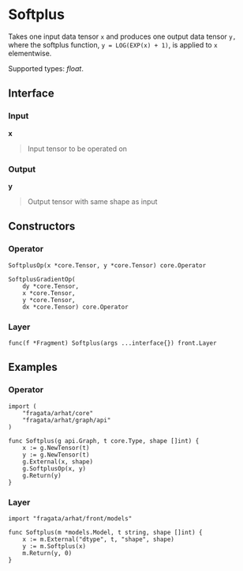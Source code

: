 
# Softplus

Takes one input data tensor `x` and produces one output data tensor `y,` 
where the softplus function, `y = LOG(EXP(x) + 1)`, is applied to `x` elementwise.

Supported types: *float*.

## Interface

### Input

**x**

>Input tensor to be operated on

### Output

**y**

>Output tensor with same shape as input

## Constructors

### Operator


```
SoftplusOp(x *core.Tensor, y *core.Tensor) core.Operator

SoftplusGradientOp(
    dy *core.Tensor,
    x *core.Tensor,
    y *core.Tensor,
    dx *core.Tensor) core.Operator
```


### Layer


```
func(f *Fragment) Softplus(args ...interface{}) front.Layer
```


## Examples

### Operator


```
import (
    "fragata/arhat/core"
    "fragata/arhat/graph/api"
)

func Softplus(g api.Graph, t core.Type, shape []int) {
    x := g.NewTensor(t)
    y := g.NewTensor(t)
    g.External(x, shape)
    g.SoftplusOp(x, y)
    g.Return(y)
}
```


### Layer


```
import "fragata/arhat/front/models"

func Softplus(m *models.Model, t string, shape []int) {
    x := m.External("dtype", t, "shape", shape)
    y := m.Softplus(x)
    m.Return(y, 0)
}
```


